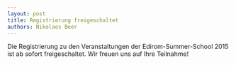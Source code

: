```yaml
---
layout: post
title: Registrierung freigeschaltet
authors: Nikolaos Beer
---
```


Die Registrierung zu den Veranstaltungen der Edirom-Summer-School 2015 ist 
ab sofort freigeschaltet. Wir freuen uns auf Ihre Teilnahme!
